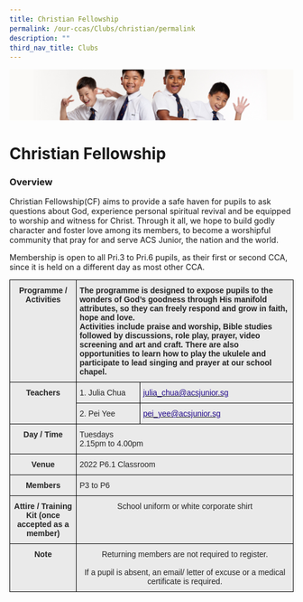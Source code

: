 ```yaml
---
title: Christian Fellowship
permalink: /our-ccas/Clubs/christian/permalink
description: ""
third_nav_title: Clubs
---
```

![](/images/Sub-banner2.jpg)

Christian Fellowship
====================

### Overview

Christian Fellowship(CF) aims to provide a safe haven for pupils to ask questions about God, experience personal spiritual revival and be equipped to worship and witness for Christ. Through it all, we hope to build godly character and foster love among its members, to become a worshipful community that pray for and serve ACS Junior, the nation and the world.

  

Membership is open to all Pri.3 to Pri.6 pupils, as their first or second CCA, since it is held on a different day as most other CCA.



<style type="text/css">
.tg  {border-collapse:collapse;border-spacing:0;}
.tg td{border-color:black;border-style:solid;border-width:1px;font-family:Arial, sans-serif;font-size:14px;
  overflow:hidden;padding:10px 5px;word-break:normal;}
.tg th{border-color:black;border-style:solid;border-width:1px;font-family:Arial, sans-serif;font-size:14px;
  font-weight:normal;overflow:hidden;padding:10px 5px;word-break:normal;}
.tg .tg-8l4p{background-color:#EAEAEA;color:#232323;text-align:left;vertical-align:top}
.tg .tg-exxo{background-color:#EAEAEA;color:#21088A;text-align:left;vertical-align:top}
.tg .tg-rsx2{background-color:#EAEAEA;color:#232323;font-weight:bold;text-align:center;vertical-align:top}
.tg .tg-bt94{background-color:#EAEAEA;color:#232323;font-weight:bold;text-align:left;vertical-align:top}
.tg .tg-rlhx{background-color:#EAEAEA;color:#232323;text-align:center;vertical-align:top}
</style>
<table class="tg">
<thead>
  <tr>
    <th class="tg-rsx2">Programme / <br>Activities<br><br><br></th>
    <th class="tg-bt94" colspan="2">The programme is designed to expose pupils to the wonders of God’s goodness through His manifold attributes, so they can freely respond and grow in faith, hope and love.<br>Activities include praise and worship, Bible studies followed by discussions, role play, prayer, video screening and art and craft. There are also opportunities to learn how to play the ukulele and participate to lead singing and prayer at our school chapel.   
		

</th>
  </tr>
</thead>
<tbody>
  <tr>
    <td class="tg-rsx2" rowspan="2">Teachers<br></td>
    <td class="tg-8l4p"><span style="color:#232323">1. Julia Chua</span></td>
    <td class="tg-exxo"><a href="mailto:julia_chua@acsjunior.sg"><span style="text-decoration:none;color:#21088A">julia_chua@acsjunior.sg</span></a></td>
  </tr>
  <tr>
    <td class="tg-8l4p"><span style="color:#232323">2. Pei Yee</span></td>
    <td class="tg-exxo"><a href="mailto:pei_yee@acsjunior.sg"><span style="text-decoration:none;color:#21088A">pei_yee@acsjunior.sg</span></a></td>
  </tr>
  <tr>
    <td class="tg-rsx2">Day / Time<br><span style="color:#232323"> </span></td>
    <td class="tg-8l4p" colspan="2"><span style="color:#232323">Tuesdays</span><br><span style="color:#232323">2.15pm to 4.00pm</span></td>
  </tr>
  <tr>
    <td class="tg-rsx2">Venue</td>
    <td class="tg-8l4p" colspan="2">2022 P6.1 Classroom</td>
  </tr>
  <tr>
    <td class="tg-rsx2">Members</td>
    <td class="tg-8l4p" colspan="2"><span style="color:#232323">P3 to P6</span></td>
  </tr>
  <tr>
    <td class="tg-rsx2">Attire / Training Kit (once accepted as a member)</td>
    <td class="tg-rlhx" colspan="2"><span style="color:#232323">School uniform or white corporate shirt</span></td>
  </tr>
  <tr>
    <td class="tg-rsx2">Note<br></td>
    <td class="tg-rlhx" colspan="2">Returning members are not required to register.<br><br>If a pupil is absent, an email/ letter of excuse or a medical certificate is required.</td>
  </tr>
</tbody>
</table>